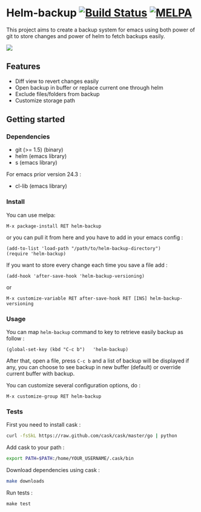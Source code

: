 # Helm-backup [![Build Status](https://travis-ci.org/antham/helm-backup.png?branch=master)](https://travis-ci.org/antham/helm-backup) [![MELPA](http://melpa.org/packages/helm-backup-badge.svg)](http://melpa.org/#/helm-backup)

This project aims to create a backup system for emacs using both power of git to store changes and power of helm to fetch backups easily.

![](http://antham.github.io/helm-backup/pictures/helm-backup.gif)

## Features

- Diff view to revert changes easily
- Open backup in buffer or replace current one through helm
- Exclude files/folders from backup
- Customize storage path

## Getting started

### Dependencies

* git (>= 1.5) (binary)
* helm (emacs library)
* s (emacs library)

For emacs prior version 24.3 :

* cl-lib (emacs library)

### Install

You can use melpa:

    M-x package-install RET helm-backup

or you can pull it from here and you have to add in your emacs config :

```elisp
(add-to-list 'load-path "/path/to/helm-backup-directory")
(require 'helm-backup)
```

If you want to store every change each time you save a file add :

```elisp
(add-hook 'after-save-hook 'helm-backup-versioning)
```

or

    M-x customize-variable RET after-save-hook RET [INS] helm-backup-versioning

### Usage

You can map `helm-backup` command to key to retrieve easily backup as follow :

```elisp
(global-set-key (kbd "C-c b")   'helm-backup)
```

After that, open a file, press `C-c b` and a list of backup will be displayed if any, you can choose to see backup in new buffer (default) or override current buffer with backup.

You can customize several configuration options, do :

    M-x customize-group RET helm-backup

### Tests

First you need to install cask :

```bash
curl -fsSkL https://raw.github.com/cask/cask/master/go | python
```

Add cask to your path :

```bash
export PATH=$PATH:/home/YOUR_USERNAME/.cask/bin
```

Download dependencies using cask :

```bash
make downloads
```

Run tests :

```
make test
```
